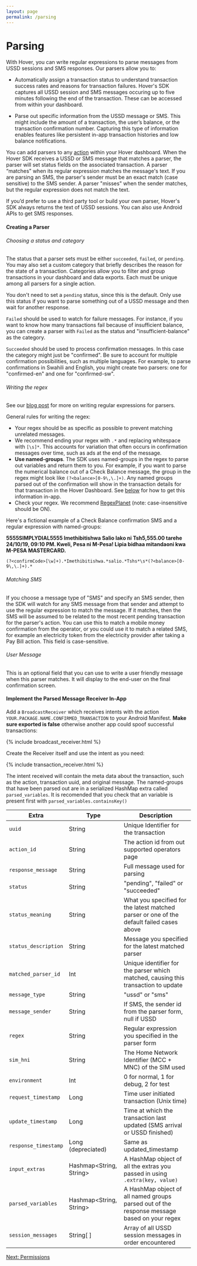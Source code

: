 ```yaml
---
layout: page
permalink: /parsing
---
```


# Parsing

With Hover, you can write regular expressions to parse messages from USSD sessions and SMS responses. Our parsers allow you to:
- Automatically assign a transaction status to understand transaction success rates and reasons for transaction failures. Hover's SDK captures all USSD session and SMS messages occuring up to five minutes following the end of the transaction. These can be accessed from within your dashboard. 

- Parse out specific information from the USSD message or SMS. This might include the amount of a transaction, the user’s balance, or the transaction confirmation number. Capturing this type of information enables features like persistent in-app transaction histories and low balance notifications.

You can add parsers to any [action](/actions) within your Hover dashboard. When the Hover SDK receives a USSD or SMS message that matches a parser, the parser will set status fields on the associated transaction. A parser “matches” when its regular expression matches the message's text. If you are parsing an SMS, the parser's sender must be an exact match (case sensitive) to the SMS sender. A parser "misses" when the sender matches, but the regular expression does not match the text. 

If you’d prefer to use a third party tool or build your own parser, Hover's SDK always returns the text of USSD sessions. You can also use Android APIs to get SMS responses.

#### Creating a Parser

###### Choosing a status and category

The status that a parser sets must be either `succeeded`, `failed`, or `pending`. You may also set a custom category that briefly describes the reason for the state of a transaction. Categories allow you to filter and group transactions in your dashboard and data exports. Each must be unique among all parsers for a single action.

You don't need to set a `pending` status, since this is the default. Only use this status if you want to parse something out of a USSD message and then wait for another response. 

`Failed` should be used to watch for failure messages. For instance, if you want to know how many transactions fail because of insufficient balance, you can create a parser with `Failed` as the status and "insufficient-balance" as the category.

`Succeeded` should be used to process confirmation messages. In this case the category might just be "confirmed". Be sure to account for multiple confirmation possibilities, such as multiple languages. For example, to parse confirmations in Swahili and English, you might create two parsers: one for "confirmed-en" and one for "confirmed-sw". 

###### Writing the regex

See our [blog post](https://medium.com/use-hover/3e0cf53fa114) for more on writing regular expressions for parsers.

General rules for writing the regex:
- Your regex should be as specific as possible to prevent matching unrelated messages. 
- We recommend ending your regex with `.*` and replacing whitespace with `[\s]*`. This accounts for variation that often occurs in confirmation messages over time, such as ads at the end of the message. 
- **Use named-groups**. The SDK uses named-groups in the regex to parse out variables and return them to you. For example, if you want to parse the numerical balance out of a Check Balance message, the group in the regex might look like `(?<balance>[0-9\,\.]+)`. Any named groups parsed out of the confirmation will show in the transaction details for that transaction in the Hover Dashboard. See [below](/parsing) for how to get this information in-app.
- Check your regex. We recommend [RegexPlanet](/https://www.regexplanet.com/advanced/java/index.html) (note: case-insensitive should be ON).

Here's a fictional example of a Check Balance confirmation SMS and a regular expression with named-groups:

**5555SIMPLYDIAL5555 Imethibitishwa Salio lako ni Tsh5,555.00 tarehe 24/10/19, 09:10 PM. Kweli, Pesa ni M-Pesa! Lipia bidhaa mitandaoni kwa M-PESA MASTERCARD.**

`(?<confirmCode>[\w]+).*Imethibitishwa.*salio.*Tshs*\s*(?<balance>[0-9\,\.]+).*`

###### Matching SMS

If you choose a message type of "SMS" and specify an SMS sender, then the SDK will watch for any SMS message from that sender and attempt to use the regular expression to match the message. If it matches, then the SMS will be assumed to be related to the most recent pending transaction for the parser's action. You can use this to match a mobile money confirmation from the operator, or you could use it to match a related SMS, for example an electricity token from the electricity provider after taking a Pay Bill action. This field is case-sensitive.

###### User Message

This is an optional field that you can use to write a user friendly message when this parser matches. It will display to the end-user on the final confirmation screen.

#### Implement the Parsed Message Receiver In-App

Add a `BroadcastReceiver` which receives intents with the action `YOUR.PACKAGE.NAME.CONFIRMED_TRANSACTION` to your Android Manifest. **Make sure exported is false** otherwise another app could spoof successful transactions:

{% include broadcast_receiver.html %}

Create the Receiver itself and use the intent as you need:

{% include transaction_receiver.html %}

The intent received will contain the meta data about the transaction, such as the action, transaction uuid, and original message. The named-groups that have been parsed out are in a serialized HashMap extra called `parsed_variables`. It is recomended that you check that an variable is present first with `parsed_variables.containsKey()`

| Extra               | Type     | Description     |
|---                  |---       |---              |
| `uuid`              | String   | Unique Identifier for the transaction |
| `action_id`         | String   | The action id from out supported operators page |
| `response_message`  | String   | Full message used for parsing |
| `status`            | String   | "pending", "failed" or "succeeded" |
| `status_meaning`    | String   | What you specified for the latest matched parser or one of the default failed cases above |
| `status_description`| String   | Message you specified for the latest matched parser |
| `matched_parser_id` | Int      | Unique identifier for the parser which matched, causing this transaction to update |
| `message_type`      | String   | "ussd" or "sms" |
| `message_sender`    | String   | If SMS, the sender id from the parser form, null if USSD |
| `regex`             | String   | Regular expression you specified in the parser form |
| `sim_hni`           | String   | The Home Network Identifier (MCC + MNC) of the SIM used |
| `environment`       | Int      | 0 for normal, 1 for debug, 2 for test |
| `request_timestamp` | Long     | Time user initiated transaction (Unix time) |
| `update_timestamp`  | Long     | Time at which the transaction last updated (SMS arrival or USSD finished) |
| `response_timestamp`| Long (depreciated) | Same as updated\_timestamp |
| `input_extras`      | Hashmap<String, String> | A HashMap object of all the extras you passed in using `.extra(key, value)` |
| `parsed_variables`  | Hashmap<String, String> | A HashMap object of all named groups parsed out of the response message based on your regex |
| `session_messages`  | String\[ \] | Array of all USSD session messages in order encountered

[Next: Permissions](/permissions)
